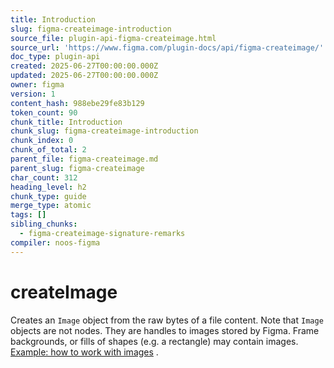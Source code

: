 ```yaml
---
title: Introduction
slug: figma-createimage-introduction
source_file: plugin-api-figma-createimage.html
source_url: 'https://www.figma.com/plugin-docs/api/figma-createimage/'
doc_type: plugin-api
created: 2025-06-27T00:00:00.000Z
updated: 2025-06-27T00:00:00.000Z
owner: figma
version: 1
content_hash: 988ebe29fe83b129
token_count: 90
chunk_title: Introduction
chunk_slug: figma-createimage-introduction
chunk_index: 0
chunk_of_total: 2
parent_file: figma-createimage.md
parent_slug: figma-createimage
char_count: 312
heading_level: h2
chunk_type: guide
merge_type: atomic
tags: []
sibling_chunks:
  - figma-createimage-signature-remarks
compiler: noos-figma
---
```


# createImage

Creates an `Image` object from the raw bytes of a file content. Note that `Image` objects are not nodes. They are handles to images stored by Figma. Frame backgrounds, or fills of shapes (e.g. a rectangle) may contain images.
[Example: how to work with images](/plugin-docs/working-with-images/)
.
